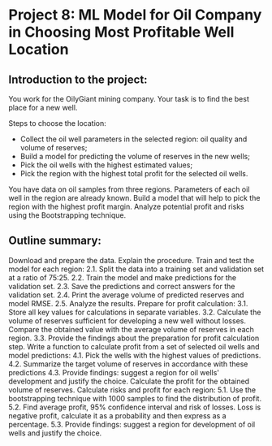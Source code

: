 # Project 8: ML Model for Oil Company in Choosing Most Profitable Well Location

## Introduction to the project:
You work for the OilyGiant mining company. Your task is to find the best place for a new well.

Steps to choose the location:
* Collect the oil well parameters in the selected region: oil quality and volume of reserves;
* Build a model for predicting the volume of reserves in the new wells;
* Pick the oil wells with the highest estimated values;
* Pick the region with the highest total profit for the selected oil wells.

You have data on oil samples from three regions. Parameters of each oil well in the region are already known. Build a model that will help to pick the region with the highest profit margin. Analyze potential profit and risks using the Bootstrapping technique.


## Outline summary:

Download and prepare the data. Explain the procedure.
Train and test the model for each region:
2.1. Split the data into a training set and validation set at a ratio of 75:25.
2.2. Train the model and make predictions for the validation set.
2.3. Save the predictions and correct answers for the validation set.
2.4. Print the average volume of predicted reserves and model RMSE.
2.5. Analyze the results.
Prepare for profit calculation:
3.1. Store all key values for calculations in separate variables.
3.2. Calculate the volume of reserves sufficient for developing a new well without losses. Compare the obtained value with the average volume of reserves in each region.
3.3. Provide the findings about the preparation for profit calculation step.
Write a function to calculate profit from a set of selected oil wells and model predictions:
4.1. Pick the wells with the highest values of predictions.
4.2. Summarize the target volume of reserves in accordance with these predictions
4.3. Provide findings: suggest a region for oil wells' development and justify the choice. Calculate the profit for the obtained volume of reserves.
Calculate risks and profit for each region:
5.1. Use the bootstrapping technique with 1000 samples to find the distribution of profit.
5.2. Find average profit, 95% confidence interval and risk of losses. Loss is negative profit, calculate it as a probability and then express as a percentage.
5.3. Provide findings: suggest a region for development of oil wells and justify the choice.
